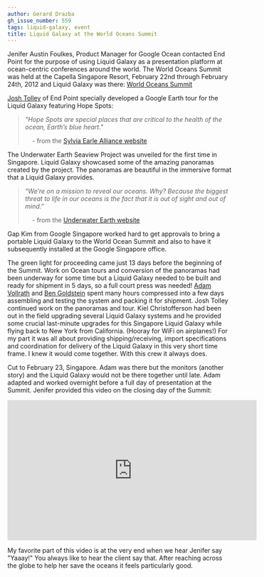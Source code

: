 ```yaml
---
author: Gerard Drazba
gh_issue_number: 559
tags: liquid-galaxy, event
title: Liquid Galaxy at the World Oceans Summit
---
```


Jenifer Austin Foulkes, Product Manager for Google Ocean contacted End Point for the purpose of using Liquid Galaxy as a presentation platform at ocean-centric conferences around the world. The World Oceans Summit was held at the Capella Singapore Resort, February 22nd through February 24th, 2012 and Liquid Galaxy was there: [World Oceans Summit](http://www.economistconferences.asia/event/world-oceans-summit)

[Josh Tolley](/team/josh_tolley) of End Point specially developed a Google Earth tour for the Liquid Galaxy featuring Hope Spots:

> *"Hope Spots are special places that are critical to the health of the ocean, Earth’s blue heart."*
>
>     - from the [Sylvia Earle Alliance website](http://www.sylviaearlealliance.org)

The Underwater Earth Seaview Project was unveiled for the first time in Singapore. Liquid Galaxy showcased some of the amazing panoramas created by the project. The panoramas are beautiful in the immersive format that a Liquid Galaxy provides.

> *"We’re on a mission to reveal our oceans. Why? Because the biggest threat to life in our oceans is the fact that it is out of sight and out of mind.”*
>
>     - from the [Underwater Earth website](http://www.underwaterearth.org/)

Gap Kim from Google Singapore worked hard to get approvals to bring a portable Liquid Galaxy to the World Ocean Summit and also to have it subsequently installed at the Google Singapore office.

The green light for proceeding came just 13 days before the beginning of the Summit. Work on Ocean tours and conversion of the panoramas had been underway for some time but a Liquid Galaxy needed to be built and ready for shipment in 5 days, so a full court press was needed! [Adam Vollrath](/team/adam_vollrath) and [Ben Goldstein](/team/benjamin_goldstein) spent many hours compressed into a few days assembling and testing the system and packing it for shipment. Josh Tolley continued work on the panoramas and tour. Kiel Christofferson had been out in the field upgrading several Liquid Galaxy systems and he provided some crucial last-minute upgrades for this Singapore Liquid Galaxy while flying back to New York from California. (Hooray for WiFi on airplanes!) For my part it was all about providing shipping/receiving, import specifications and coordination for delivery of the Liquid Galaxy in this very short time frame. I knew it would come together. With this crew it always does.

Cut to February 23, Singapore. Adam was there but the monitors (another story) and the Liquid Galaxy would not be there together until late. Adam adapted and worked overnight before a full day of presentation at the Summit. Jenifer provided this video on the closing day of the Summit:

<iframe allowfullscreen="" frameborder="0" height="315" src="http://www.youtube.com/embed/uwg6rIeXXM8" width="560"></iframe>

My favorite part of this video is at the very end when we hear Jenifer say "Yaaay!" You always like to hear the client say that. After reaching across the globe to help her save the oceans it feels particularly good.
